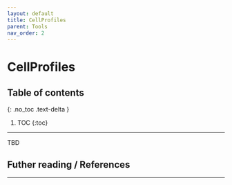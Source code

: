 ```yaml
---
layout: default
title: CellProfiles
parent: Tools
nav_order: 2
---
```


# CellProfiles

## Table of contents
{: .no_toc .text-delta }

1. TOC
{:toc}

---
TBD


## Futher reading / References

<!-- 1. [Tracking cells and organelles with TrackMate - [NEUBIAS Academy@Home] Webinar](https://www.youtube.com/watch?v=ITwamUmna-Q) -->

--- 